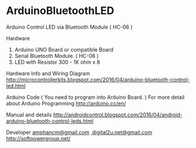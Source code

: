 # ArduinoBluetoothLED
Arduino Control LED via Bluetooth Module ( HC-06 )

Hardware
1. Arduino UNO Board or compatible Board
2. Serial Bluetooth Module. ( HC-06 )
3. LED with Resistor 300 - 1K ohm x 8
 
Hardware Info and Wiring Diagram
http://microcontrollerkits.blogspot.com/2016/04/arduino-bluetooth-control-led.html

Arduino Code ( You need to program into Arduino Board. ) 
For more detail about Arduino Programming http://arduino.cc/en/

Manual and details 
http://androidcontrol.blogspot.com/2016/04/android-arduino-bluetooth-control-leds.html

Developer amphancm@gmail.com ,digital2u.net@gmail.com
http://softpowergroup.net/

